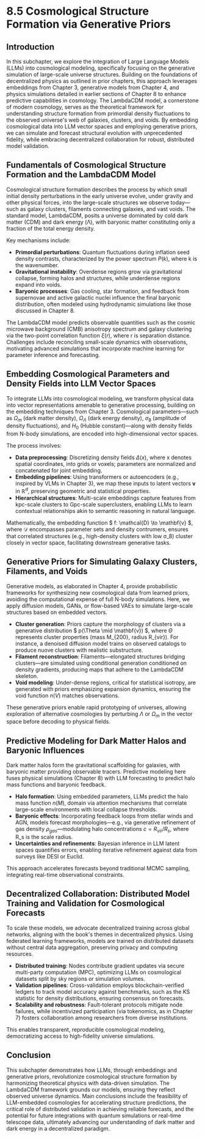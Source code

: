 # 8.5 Cosmological Structure Formation via Generative Priors

## Introduction

In this subchapter, we explore the integration of Large Language Models (LLMs) into cosmological modeling, specifically focusing on the generative simulation of large-scale universe structures. Building on the foundations of decentralized physics as outlined in prior chapters, this approach leverages embeddings from Chapter 3, generative models from Chapter 4, and physics simulations detailed in earlier sections of Chapter 8 to enhance predictive capabilities in cosmology. The LambdaCDM model, a cornerstone of modern cosmology, serves as the theoretical framework for understanding structure formation from primordial density fluctuations to the observed universe's web of galaxies, clusters, and voids. By embedding cosmological data into LLM vector spaces and employing generative priors, we can simulate and forecast structural evolution with unprecedented fidelity, while embracing decentralized collaboration for robust, distributed model validation.

## Fundamentals of Cosmological Structure Formation and the LambdaCDM Model

Cosmological structure formation describes the process by which small initial density perturbations in the early universe evolve, under gravity and other physical forces, into the large-scale structures we observe today—such as galaxy clusters, filaments connecting galaxies, and vast voids. The standard model, LambdaCDM, posits a universe dominated by cold dark matter (CDM) and dark energy (Λ), with baryonic matter constituting only a fraction of the total energy density.

Key mechanisms include:
- **Primordial perturbations**: Quantum fluctuations during inflation seed density contrasts, characterized by the power spectrum $P(k)$, where k is the wavenumber.
- **Gravitational instability**: Overdense regions grow via gravitational collapse, forming halos and structures, while underdense regions expand into voids.
- **Baryonic processes**: Gas cooling, star formation, and feedback from supernovae and active galactic nuclei influence the final baryonic distribution, often modeled using hydrodynamic simulations like those discussed in Chapter 8.

The LambdaCDM model predicts observable quantities such as the cosmic microwave background (CMB) anisotropy spectrum and galaxy clustering via the two-point correlation function $\xi(r)$, where r is separation distance. Challenges include reconciling small-scale dynamics with observations, motivating advanced simulations that incorporate machine learning for parameter inference and forecasting.

## Embedding Cosmological Parameters and Density Fields into LLM Vector Spaces

To integrate LLMs into cosmological modeling, we transform physical data into vector representations amenable to generative processing, building on the embedding techniques from Chapter 3. Cosmological parameters—such as $\Omega_m$ (dark matter density), $\Omega_\Lambda$ (dark energy density), $\sigma_8$ (amplitude of density fluctuations), and $H_0$ (Hubble constant)—along with density fields from N-body simulations, are encoded into high-dimensional vector spaces.

The process involves:
- **Data preprocessing**: Discretizing density fields $\Delta(x)$, where x denotes spatial coordinates, into grids or voxels; parameters are normalized and concatenated for joint embedding.
- **Embedding pipelines**: Using transformers or autoencoders (e.g., inspired by VLMs in Chapter 3), we map these inputs to latent vectors $\mathbf{v}$ in $\mathbb{R}^d$, preserving geometric and statistical properties.
- **Hierarchical structures**: Multi-scale embeddings capture features from kpc-scale clusters to Gpc-scale superclusters, enabling LLMs to learn contextual relationships akin to semantic reasoning in natural language.

Mathematically, the embedding function $ f: \mathcal{D} \to \mathbf{v} $, where $\mathcal{D}$ encompasses parameter sets and density contrumers, ensures that correlated structures (e.g., high-density clusters with low σ_8) cluster closely in vector space, facilitating downstream generative tasks.

## Generative Priors for Simulating Galaxy Clusters, Filaments, and Voids

Generative models, as elaborated in Chapter 4, provide probabilistic frameworks for synthesizing new cosmological data from learned priors, avoiding the computational expense of full N-body simulations. Here, we apply diffusion models, GANs, or flow-based VAEs to simulate large-scale structures based on embedded vectors.

- **Cluster generation**: Priors capture the morphology of clusters via a generative distribution $ p(\Theta \mid \mathbf{v}) $, where $\Theta$ represents cluster properties (mass M_{200}, radius R_{vir}). For instance, a denoised diffusion model trains on observed catalogs to produce nuove clusters with realistic substructure.
- **Filament reconstruction**: Filaments—elongated structures bridging clusters—are simulated using conditional generation conditioned on density gradients, producing maps that adhere to the LambdaCDM skeleton.
- **Void modeling**: Under-dense regions, critical for statistical isotropy, are generated with priors emphasizing expansion dynamics, ensuring the void function $n(V)$ matches observations.

These generative priors enable rapid prototyping of universes, allowing exploration of alternative cosmologies by perturbing $\Lambda$ or $\Omega_m$ in the vector space before decoding to physical fields.

## Predictive Modeling for Dark Matter Halos and Baryonic Influences

Dark matter halos form the gravitational scaffolding for galaxies, with baryonic matter providing observable tracers. Predictive modeling here fuses physical simulations (Chapter 8) with LLM forecasting to predict halo mass functions and baryonic feedback.

- **Halo formation**: Using embedded parameters, LLMs predict the halo mass function $n(M)$, domain via attention mechanisms that correlate large-scale environments with local collapse thresholds.
- **Baryonic effects**: Incorporating feedback loops from stellar winds and AGN, models forecast morphologies—e.g., via generative refinement of gas density $\rho_{gas}$—modulating halo concentrations $c = R_{vir}/R_s$, where R_s is the scale radius.
- **Uncertainties and refinements**: Bayesian inference in LLM latent spaces quantifies errors, enabling iterative refinement against data from surveys like DESI or Euclid.

This approach accelerates forecasts beyond traditional MCMC sampling, integrating real-time observational constraints.

## Decentralized Collaboration: Distributed Model Training and Validation for Cosmological Forecasts

To scale these models, we advocate decentralized training across global networks, aligning with the book's themes in decentralized physics. Using federated learning frameworks, models are trained on distributed datasets without central data aggregation, preserving privacy and computing resources.

- **Distributed training**: Nodes contribute gradient updates via secure multi-party computation (MPC), optimizing LLMs on cosmological datasets split by sky regions or simulation volumes.
- **Validation pipelines**: Cross-validation employs blockchain-verified ledgers to track model accuracy against benchmarks, such as the KS statistic for density distributions, ensuring consensus on forecasts.
- **Scalability and robustness**: Fault-tolerant protocols mitigate node failures, while incentivized participation (via tokenomics, as in Chapter 7) fosters collaboration among researchers from diverse institutions.

This enables transparent, reproducible cosmological modeling, democratizing access to high-fidelity universe simulations.

## Conclusion

This subchapter demonstrates how LLMs, through embeddings and generative priors, revolutionize cosmological structure formation by harmonizing theoretical physics with data-driven simulation. The LambdaCDM framework grounds our models, ensuring they reflect observed universe dynamics. Main conclusions include the feasibility of LLM-embedded cosmologies for accelerating structure predictions, the critical role of distributed validation in achieving reliable forecasts, and the potential for future integrations with quantum simulations or real-time telescope data, ultimately advancing our understanding of dark matter and dark energy in a decentralized paradigm.